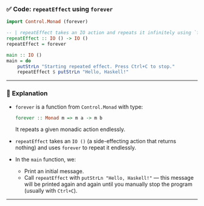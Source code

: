 

### ✅ **Code: `repeatEffect` using `forever`**

```haskell
import Control.Monad (forever)

-- | repeatEffect takes an IO action and repeats it infinitely using `forever`.
repeatEffect :: IO () -> IO ()
repeatEffect = forever

main :: IO ()
main = do
    putStrLn "Starting repeated effect. Press Ctrl+C to stop."
    repeatEffect $ putStrLn "Hello, Haskell!"
```

---

### 🧠 **Explanation**

* `forever` is a function from `Control.Monad` with type:

  ```haskell
  forever :: Monad m => m a -> m b
  ```

  It repeats a given monadic action endlessly.

* `repeatEffect` takes an `IO ()` (a side-effecting action that returns nothing) and uses `forever` to repeat it endlessly.

* In the `main` function, we:

  * Print an initial message.
  * Call `repeatEffect` with `putStrLn "Hello, Haskell!"` — this message will be printed again and again until you manually stop the program (usually with `Ctrl+C`).

---
